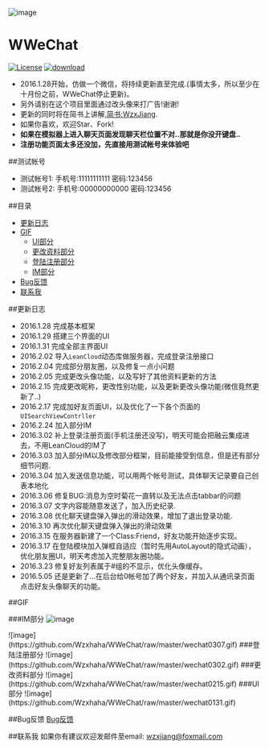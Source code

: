 ![image](https://github.com/Wzxhaha/WWeChat/raw/master/WWeChat.png)
# WWeChat
[![License](https://img.shields.io/packagist/l/doctrine/orm.svg)](https://github.com/Wzxhaha/WWeChat/blob/master/LICENSE)
[![download](https://img.shields.io/github/downloads/Wzxhaha/WWeChat/total.svg)](https://github.com/Wzxhaha/WWeChat/releases)
- 2016.1.28开始，仿做一个微信，将持续更新直至完成.(事情太多，所以至少在十月份之前，WWeChat停止更新)。
- 另外请别在这个项目里面通过改头像来打广告!谢谢!
- 更新的同时将在简书上讲解,[简书:WzxJiang](http://www.jianshu.com/users/389c20d5a244).
- 如果你喜欢，欢迎Star、Fork!
- **如果在模拟器上进入聊天页面发现聊天栏位置不对..那就是你没开键盘..**
- **注册功能页面太多还没加，先直接用测试帐号来体验吧**

##测试帐号
 * 测试帐号1: 手机号:11111111111 密码:123456
 * 测试帐号2: 手机号:00000000000 密码:123456

##目录
- [更新日志](#更新日志)
- [GIF](#GIF)
  - [UI部分](#UI部分)
  - [更改资料部分](#更改资料部分)
  - [登陆注册部分](#登陆注册部分)
  - [IM部分](#IM部分)
- [Bug反馈](#Bug反馈)
- [联系我](#联系我) 


##<a id="更新日志"></a>更新日志
 * 2016.1.28 完成基本框架
 * 2016.1.29 搭建三个界面的UI
 * 2016.1.31 完成全部主界面UI
 * 2016.2.02 导入`LeanCloud`动态库做服务器，完成登录注册接口
 * 2016.2.04 完成部分朋友圈，以及修复一点小问题
 * 2016.2.05 完成更改头像功能，以及写好了其他资料更新的方法
 * 2016.2.15 完成更改昵称，更改性别功能，以及更新更改头像功能(微信竟然更新了..)
 * 2016.2.17 完成加好友页面UI，以及优化了一下各个页面的`UISearchViewContrller`
 * 2016.2.24 加入部分IM
 * 2016.3.02 补上登录注册页面(手机注册还没写)，明天可能会把融云集成进去，不用LeanCloud的IM了
 * 2016.3.03 加入部分IM以及修改部分框架，目前能接受到信息，但是还有部分细节问题.
 * 2016.3.04 加入发送信息功能，可以用两个帐号测试，具体聊天记录要自己创表本地化
 * 2016.3.06 修复BUG:消息为空时菊花一直转以及无法点击tabbar的问题
 * 2016.3.07 文字内容能随意发送了，加入历史纪录.
 * 2016.3.08 优化聊天键盘弹入弹出的滑动效果，增加了退出登录功能.
 * 2016.3.10 再次优化聊天键盘弹入弹出的滑动效果
 * 2016.3.15 在服务器新建了一个Class:Friend，好友功能开始逐步实现。
 * 2016.3.17 在登陆模块加入弹框自适应（暂时先用AutoLayout的隐式动画），优化朋友圈UI，明天考虑加入完整朋友圈功能。
 * 2016.3.23 修复好友列表属于#组的不显示，优化头像缓存。
 * 2016.5.05 还是更新了...在后台给0帐号加了两个好友，并加入从通讯录页面点击好友头像聊天的功能。 

 

##<a id="GIF"></a>GIF

###<a id="IM部分"></a>IM部分
![image](https://github.com/Wzxhaha/WWeChat/raw/master/wechat0304.gif)
<div>
</div>
![image](https://github.com/Wzxhaha/WWeChat/raw/master/wechat0307.gif)
###<a id="登陆注册部分"></a>登陆注册部分
![image](https://github.com/Wzxhaha/WWeChat/raw/master/wechat0302.gif)
###<a id="更改资料部分"></a>更改资料部分
 ![image](https://github.com/Wzxhaha/WWeChat/raw/master/wechat0215.gif)
###<a id="UI部分"></a>UI部分
 ![image](https://github.com/Wzxhaha/WWeChat/raw/master/wechat0131.gif)

##<a id="Bug反馈"></a>Bug反馈
[Bug反馈](https://github.com/Wzxhaha/WWeChat/issues/new)

##<a id="联系我"></a>联系我
如果你有建议欢迎发邮件至email: wzxjiang@foxmail.com
